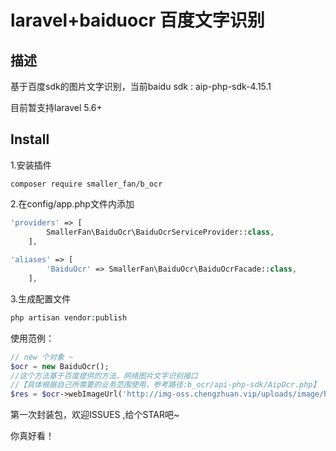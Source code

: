 # laravel+baiduocr 百度文字识别

## 描述

基于百度sdk的图片文字识别，当前baidu sdk : aip-php-sdk-4.15.1

目前暂支持laravel 5.6+

## Install
1.安装插件
```
composer require smaller_fan/b_ocr
```


2.在config/app.php文件内添加
```php
'providers' => [
        SmallerFan\BaiduOcr\BaiduOcrServiceProvider::class,
    ],
    
'aliases' => [
        'BaiduOcr' => SmallerFan\BaiduOcr\BaiduOcrFacade::class,
    ],
```
3.生成配置文件
```php
php artisan vendor:publish
```
使用范例：
```php
// new 个对象 ~ 
$ocr = new BaiduOcr();
//这个方法基于百度提供的方法，网络图片文字识别接口
//【具体根据自己所需要的业务范围使用，参考路径:b_ocr/api-php-sdk/AipOcr.php】
$res = $ocr->webImageUrl('http://img-oss.chengzhuan.vip/uploads/image/hZGLhHB5zEft34RZYVNu43KSHjZh0ir0.jpg');
```
第一次封装包，欢迎ISSUES ,给个STAR吧~

你真好看！